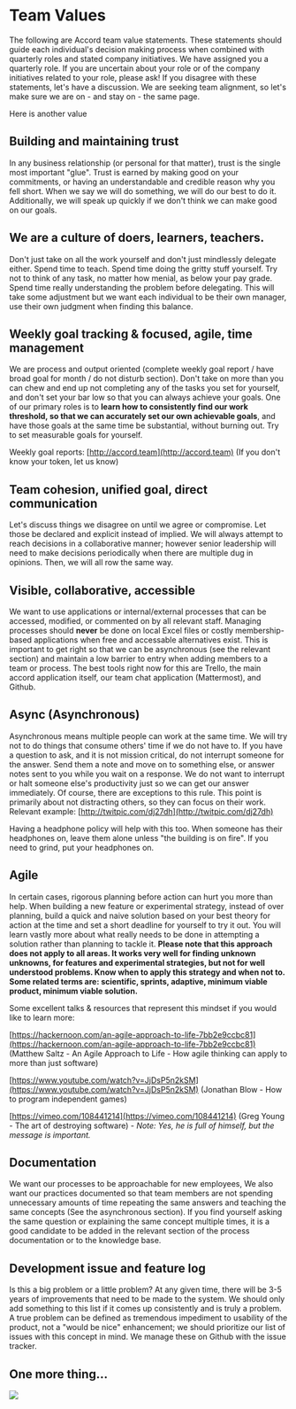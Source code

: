 # Team Values

The following are Accord team value statements. These statements should guide each individual's decision making process when combined with quarterly roles and stated company initiatives. We have assigned you a quarterly role. If you are uncertain about your role or of the company initiatives related to your role, please ask! If you disagree with these statements, let's have a discussion. We are seeking team alignment, so let's make sure we are on - and stay on - the same page.



Here is another value

## Building and maintaining trust

In any business relationship \(or personal for that matter\), trust is the single most important "glue". Trust is earned by making good on your commitments, or having an understandable and credible reason why you fell short. When we say we will do something, we will do our best to do it. Additionally, we will speak up quickly if we don't think we can make good on our goals.

## We are a culture of doers, learners, teachers.

Don't just take on all the work yourself and don't just mindlessly delegate either. Spend time to teach. Spend time doing the gritty stuff yourself. Try not to think of any task, no matter how menial, as below your pay grade. Spend time really understanding the problem before delegating. This will take some adjustment but we want each individual to be their own manager, use their own judgment when finding this balance.

## Weekly goal tracking & focused, agile, time management

We are process and output oriented \(complete weekly goal report / have broad goal for month / do not disturb section\). Don't take on more than you can chew and end up not completing any of the tasks you set for yourself, and don't set your bar low so that you can always achieve your goals. One of our primary roles is to **learn how to consistently find our work threshold, so that we can accurately set our own achievable goals**, and have those goals at the same time be substantial, without burning out. Try to set measurable goals for yourself.

Weekly goal reports: [http://accord.team](http://accord.team) \(If you don't know your token, let us know\)

## Team cohesion, unified goal, direct communication

Let's discuss things we disagree on until we agree or compromise. Let those be declared and explicit instead of implied. We will always attempt to reach decisions in a collaborative manner; however senior leadership will need to make decisions periodically when there are multiple dug in opinions. Then, we will all row the same way.

## Visible, collaborative, accessible

We want to use applications or internal/external processes that can be accessed, modified, or commented on by all relevant staff. Managing processes should **never** be done on local Excel files or costly membership-based applications when free and accessable alternatives exist. This is important to get right so that we can be asynchronous \(see the relevant section\) and maintain a low barrier to entry when adding members to a team or process. The best tools right now for this are Trello, the main accord application itself, our team chat application \(Mattermost\), and Github.

## Async \(Asynchronous\)

Asynchronous means multiple people can work at the same time. We will try not to do things that consume others' time if we do not have to. If you have a question to ask, and it is not mission critical, do not interrupt someone for the answer. Send them a note and move on to something else, or answer notes sent to you while you wait on a response. We do not want to interrupt or halt someone else's productivity just so we can get our answer immediately. Of course, there are exceptions to this rule. This point is primarily about not distracting others, so they can focus on their work. Relevant example: [http://twitpic.com/dj27dh](http://twitpic.com/dj27dh)

Having a headphone policy will help with this too. When someone has their headphones on, leave them alone unless "the building is on fire". If you need to grind, put your headphones on.

## Agile

In certain cases, rigorous planning before action can hurt you more than help. When building a new feature or experimental strategy, instead of over planning, build a quick and naive solution based on your best theory for action at the time and set a short deadline for yourself to try it out. You will learn vastly more about what really needs to be done in attempting a solution rather than planning to tackle it. **Please note that this approach does not apply to all areas. It works very well for finding unknown unknowns, for features and experimental strategies, but not for well understood problems. Know when to apply this strategy and when not to. Some related terms are: scientific, sprints, adaptive, minimum viable product, minimum viable solution.**

Some excellent talks & resources that represent this mindset if you would like to learn more:

[https://hackernoon.com/an-agile-approach-to-life-7bb2e9ccbc81](https://hackernoon.com/an-agile-approach-to-life-7bb2e9ccbc81) \(Matthew Saltz - An Agile Approach to Life - How agile thinking can apply to more than just software\)

[https://www.youtube.com/watch?v=JjDsP5n2kSM](https://www.youtube.com/watch?v=JjDsP5n2kSM) \(Jonathan Blow - How to program independent games\)

[https://vimeo.com/108441214](https://vimeo.com/108441214) \(Greg Young - The art of destroying software\) - _Note: Yes, he is full of himself, but the message is important._

## Documentation

We want our processes to be approachable for new employees, We also want our practices documented so that team members are not spending unnecessary amounts of time repeating the same answers and teaching the same concepts \(See the asynchronous section\). If you find yourself asking the same question or explaining the same concept multiple times, it is a good candidate to be added in the relevant section of the process documentation or to the knowledge base.

## Development issue and feature log

Is this a big problem or a little problem? At any given time, there will be 3-5 years of improvements that need to be made to the system. We should only add something to this list if it comes up consistently and is truly a problem. A true problem can be defined as tremendous impediment to usability of the product, not a "would be nice" enhancement; we should prioritize our list of issues with this concept in mind. We manage these on Github with the issue tracker.

## One more thing...

![](https://i.reddituploads.com/d35e9236a2954ebe8ef70e02808a3ba3?fit=max&h=1536&w=1536&s=fb4ee4ee54e339013a6db22785904208)

